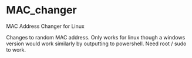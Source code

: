 # MAC_changer
MAC Address Changer for Linux

Changes to random MAC address.
Only works for linux though a windows version would work similarly by outputting to powershell. Need root / sudo to work. 
